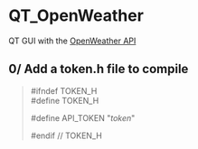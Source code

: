 # QT_OpenWeather
QT GUI with the [OpenWeather API](https://openweathermap.org/)
<br>

## 0/ Add a **token.h** file to compile
>#ifndef TOKEN_H<br>
>#define TOKEN_H<br>
>
>#define API_TOKEN "*token*"<br>
>
>#endif // TOKEN_H<br>
